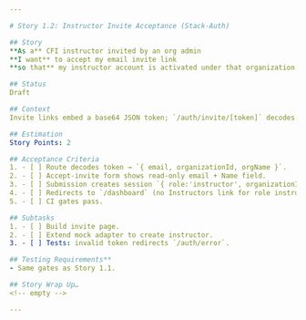 ```yaml
---

# Story 1.2: Instructor Invite Acceptance (Stack-Auth)

## Story
**As a** CFI instructor invited by an org admin  
**I want** to accept my email invite link  
**so that** my instructor account is activated under that organization.

## Status
Draft

## Context
Invite links embed a base64 JSON token; `/auth/invite/[token]` decodes it then calls Stack-Auth `signIn()` with credentials provider mocked by `useAuthMock`.

## Estimation
Story Points: 2

## Acceptance Criteria
1. - [ ] Route decodes token → `{ email, organizationId, orgName }`.
2. - [ ] Accept-invite form shows read-only email + Name field.
3. - [ ] Submission creates session `{ role:'instructor', organizationId }` in `authjs.session-token`.
4. - [ ] Redirects to `/dashboard` (no Instructors link for role instructor).
5. - [ ] CI gates pass.

## Subtasks
1. - [ ] Build invite page.
2. - [ ] Extend mock adapter to create instructor.
3. - [ ] Tests: invalid token redirects `/auth/error`.

## Testing Requirements**
- Same gates as Story 1.1.

## Story Wrap Up…
<!-- empty -->

---
```

